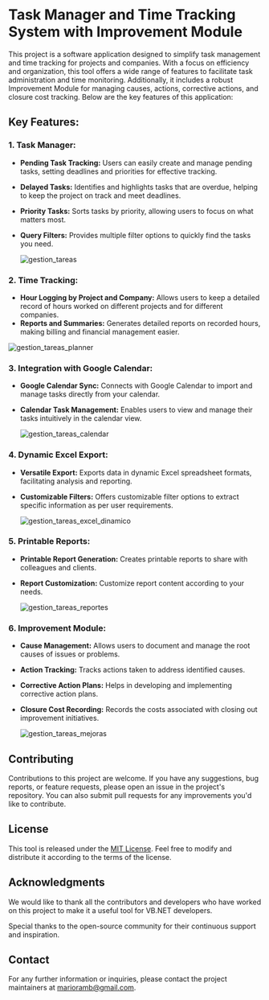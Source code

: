 # Task Manager and Time Tracking System with Improvement Module

This project is a software application designed to simplify task management and time tracking for projects and companies. With a focus on efficiency and organization, this tool offers a wide range of features to facilitate task administration and time monitoring. Additionally, it includes a robust Improvement Module for managing causes, actions, corrective actions, and closure cost tracking. Below are the key features of this application:

## Key Features:

### 1. Task Manager:
- **Pending Task Tracking:** Users can easily create and manage pending tasks, setting deadlines and priorities for effective tracking.
- **Delayed Tasks:** Identifies and highlights tasks that are overdue, helping to keep the project on track and meet deadlines.
- **Priority Tasks:** Sorts tasks by priority, allowing users to focus on what matters most.
- **Query Filters:** Provides multiple filter options to quickly find the tasks you need.

  ![gestion_tareas](https://github.com/rambmario/task-manager/assets/33069691/8d6539a5-1de4-4339-86d3-96a20889ff0e)


### 2. Time Tracking:
- **Hour Logging by Project and Company:** Allows users to keep a detailed record of hours worked on different projects and for different companies.
- **Reports and Summaries:** Generates detailed reports on recorded hours, making billing and financial management easier.

![gestion_tareas_planner](https://github.com/rambmario/task-manager/assets/33069691/dbfe817c-4730-44b0-8820-c503af16188b)


### 3. Integration with Google Calendar:
- **Google Calendar Sync:** Connects with Google Calendar to import and manage tasks directly from your calendar.
- **Calendar Task Management:** Enables users to view and manage their tasks intuitively in the calendar view.

  ![gestion_tareas_calendar](https://github.com/rambmario/task-manager/assets/33069691/54a5620a-5325-4149-a965-6b404aab7da2)


### 4. Dynamic Excel Export:
- **Versatile Export:** Exports data in dynamic Excel spreadsheet formats, facilitating analysis and reporting.
- **Customizable Filters:** Offers customizable filter options to extract specific information as per user requirements.

  ![gestion_tareas_excel_dinamico](https://github.com/rambmario/task-manager/assets/33069691/e801a113-02ae-4f22-bd9c-0e6bafc6fac6)


### 5. Printable Reports:
- **Printable Report Generation:** Creates printable reports to share with colleagues and clients.
- **Report Customization:** Customize report content according to your needs.

  ![gestion_tareas_reportes](https://github.com/rambmario/task-manager/assets/33069691/cd9fe3c7-9463-4be8-a412-4515c66a0641)

### 6. Improvement Module:
- **Cause Management:** Allows users to document and manage the root causes of issues or problems.
- **Action Tracking:** Tracks actions taken to address identified causes.
- **Corrective Action Plans:** Helps in developing and implementing corrective action plans.
- **Closure Cost Recording:** Records the costs associated with closing out improvement initiatives.

  ![gestion_tareas_mejoras](https://github.com/rambmario/task-manager/assets/33069691/2814ad0c-89b8-498c-9f8c-68c28509b9d1)


## Contributing

Contributions to this project are welcome. If you have any suggestions, bug reports, or feature requests, please open an issue in the project's repository. You can also submit pull requests for any improvements you'd like to contribute.

## License

This tool is released under the [MIT License](LICENSE). Feel free to modify and distribute it according to the terms of the license.

## Acknowledgments

We would like to thank all the contributors and developers who have worked on this project to make it a useful tool for VB.NET developers.

Special thanks to the open-source community for their continuous support and inspiration.

## Contact

For any further information or inquiries, please contact the project maintainers at [marioramb@gmail.com](mailto:marioramb@gmail.com).
